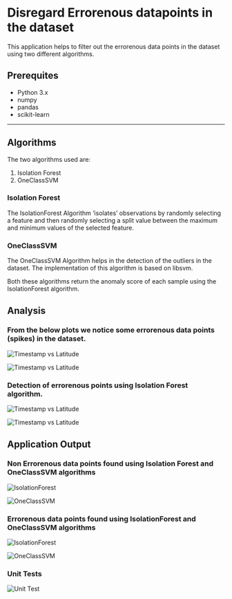 # Disregard Errorenous datapoints in the dataset

This application helps to filter out the errorenous data points in the dataset using two different algorithms.

## Prerequites

* Python 3.x
* numpy
* pandas
* scikit-learn

---

## Algorithms

The two algorithms used are:

1. Isolation Forest
2. OneClassSVM


### Isolation Forest

The IsolationForest Algorithm ‘isolates’ observations by randomly selecting a feature and then randomly selecting a split value between the maximum and minimum values of the selected feature.

### OneClassSVM

The OneClassSVM Algorithm helps in the detection of the outliers in the dataset. The implementation of this algorithm is based on libsvm.


Both these algorithms return the anomaly score of each sample using the IsolationForest algorithm.


## Analysis

### From the below plots we notice some errorenous data points (spikes) in the dataset.

![Timestamp vs Latitude](https://github.com/vipin-tech/SoapBoxLabs/blob/master/screenshots/Image01.png)


![Timestamp vs Latitude](https://github.com/vipin-tech/SoapBoxLabs/blob/master/screenshots/Image02.png)

### Detection of errorenous points using Isolation Forest algorithm.

![Timestamp vs Latitude](https://github.com/vipin-tech/SoapBoxLabs/blob/master/screenshots/Image03.png)

![Timestamp vs Latitude](https://github.com/vipin-tech/SoapBoxLabs/blob/master/screenshots/Image04.png)


## Application Output

### Non Errorenous data points found using Isolation Forest and OneClassSVM algorithms

![IsolationForest](https://github.com/vipin-tech/SoapBoxLabs/blob/master/screenshots/Image05.png)

![OneClassSVM](https://github.com/vipin-tech/SoapBoxLabs/blob/master/screenshots/Image06.png)

### Errorenous data points found using IsolationForest and OneClassSVM algorithms

![IsolationForest](https://github.com/vipin-tech/SoapBoxLabs/blob/master/screenshots/Image07.png)

![OneClassSVM](https://github.com/vipin-tech/SoapBoxLabs/blob/master/screenshots/Image08.png)

### Unit Tests

![Unit Test](https://github.com/vipin-tech/SoapBoxLabs/blob/master/screenshots/Image09.png)
